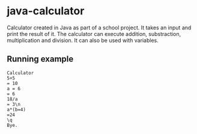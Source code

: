 # java-calculator

Calculator created in Java as part of a school project. It takes an input and print the result of it.
The calculator can execute addition, substraction, multiplication and division. It can also be used with variables.

## Running example

    Calculator  
    5+5    
    = 10    
    a = 6  
    = 6  
    18/a  
    = 3\n  
    a*(b=4)  
    =24  
    \q  
    Bye.  
